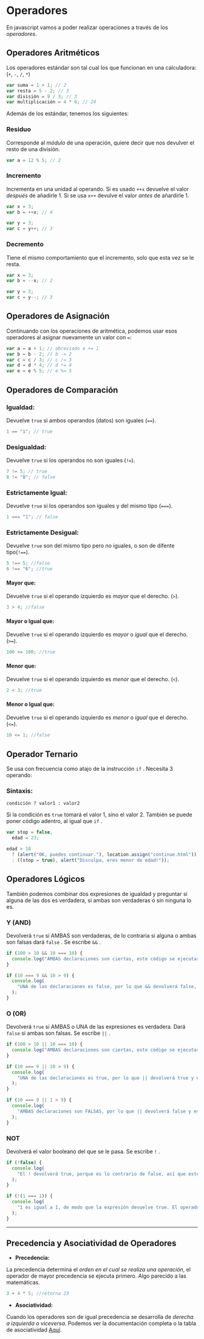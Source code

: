 # Operadores

En javascript vamos a poder realizar operaciones a través de los _operadores_.

## Operadores Aritméticos

Los operadores estándar son tal cual los que funcionan en una calculadora: (`+`, `-`, `/`, `*`)

```js
var suma = 1 + 1; // 2
var resta = 5 - 2; // 3
var división = 9 / 3; // 3
var multiplicación = 4 * 6; // 24
```

Además de los estándar, tenemos los siguientes:

### **Residuo**

Corresponde al _módulo_ de una operación, quiere decir que nos devulver el resto de una división.

```js
var a = 12 % 5; // 2
```

### **Incremento**

Incrementa en una unidad al operando. Si es usado `++x` devuelve el valor _después_ de añadirle 1. Si se usa `x++` devulve el valor _antes_ de añardirle 1.

```js
var x = 3;
var b = ++x; // 4

var y = 3;
var c = y++; // 3
```

### **Decremento**

Tiene el mismo comportamiento que el incremento, solo que esta vez se le resta.

```js
var x = 3;
var b = --x; // 2

var y = 3;
var c = y--; // 3
```

## Operadores de Asignación

Continuando con los operaciones de aritmética, podemos usar esos operadores al asignar nuevamente un valor con `=`:

```js
var a = a + 1; // abreviado a += 1
var b = b - 2; // b -= 2
var c = c / 3; // c /= 3
var d = d * 4; // d *= 4
var e = e % 5; // e %= 5
```

## Operadores de Comparación

### **Igualdad:**

Devuelve `true` si ambos operandos (datos) son iguales (`==`).

```js
1 == "1"; // true
```

### **Desigualdad:**

Devuelve `true` si los operandos no son iguales (`!=`).

```js
7 != 5; // true
8 != "8"; // false
```

### **Estrictamente Igual:**

Devuelve `true` si los operandos son iguales y del mismo tipo (`===`).

```js
1 === "1"; // false
```

### **Estrictamente Desigual:**

Devuelve `true` son del mismo tipo pero no iguales, o son de difente tipo(`!==`).

```js
5 !== 5; //false
6 !== "6"; //true
```

#### **Mayor que:**

Devuelve `true` si el operando izquierdo es _mayor_ que el derecho. (`>`).

```js
3 > 4; //false
```

#### **Mayor o Igual que:**

Devuelve `true` si el operando izquierdo es _mayor_ o _igual_ que el derecho. (`>=`).

```js
100 >= 100; //true
```

#### **Menor que:**

Devuelve `true` si el operando izquierdo es _menor_ que el derecho. (`<`).

```js
2 < 3; //true
```

#### **Menor o Igual que:**

Devuelve `true` si el operando izquierdo es _menor_ o _igual_ que el derecho. (`<=`).

```js
10 <= 1; //false
```

## Operador Ternario

Se usa con frecuencia como atajo de la instrucción `if` . Necesita 3 operando:

### Sintaxis:

    condición ? valor1 : valor2

Si la condición es `true` tomará el valor 1, sino el valor 2.
También se puede poner código adentro, al igual que `if` .

```js
var stop = false,
  edad = 23;

edad > 18
  ? (alert("OK, puedes continuar."), location.assign("continue.html"))
  : ((stop = true), alert("Disculpa, eres menor de edad!"));
```

## Operadores Lógicos

También podemos combinar dos expresiones de igualdad y preguntar si alguna de las dos es verdadera, si ambas son verdaderas o sin ninguna lo es.

### **Y (AND)**

Devolverá `true` si AMBAS son verdaderas, de lo contraria si alguna o ambas son falsas dará `false` . Se escribe `&&` .

```js
if (100 > 10 && 10 === 10) {
  console.log("AMBAS declaraciones son ciertas, este código se ejecutará");
}

if (10 === 9 && 10 > 9) {
  console.log(
    "UNA de las declaraciones es false, por lo que && devolverá false, y este código no se ejecutará"
  );
}
```

### **O (OR)**

Devolverá `true` si AMBAS o UNA de las expresiones es verdadera. Dará `false` si ambas son falsas. Se escribe `||` .

```js
if (100 > 10 || 10 === 10) {
  console.log("AMBAS declaraciones son ciertas, este código se ejecutará");
}

if (10 === 9 || 10 > 9) {
  console.log(
    "UNA de las declaraciones es true, por lo que || devolverá true y este código se ejecutará"
  );
}

if (10 === 9 || 1 > 9) {
  console.log(
    "AMBAS declaraciones son FALSAS, por lo que || devolverá false y este código no se ejecutará"
  );
}
```

### **NOT**

Devolverá el valor booleano del que se le pasa. Se escribe `!` .

```js
if (!false) {
  console.log(
    "El ! devolverá true, porque es lo contrario de false, así que este código se ejecutará"
  );
}

if (!(1 === 1)) {
  console.log(
    "1 es igual a 1, de modo que la expresión devuelve true. El operador ! devolverá lo contrario de eso, por lo que este código NO se ejecutará"
  );
}
```

---

## Precedencia y Asociatividad de Operadores

- **Precedencia:**

La precedencia determina el _orden en el cual se realiza una operación_, el operador de mayor precedencia se ejecuta primero. Algo parecido a las matemáticas.

```js
3 + 4 * 5; //retorna 23
```

- **Asociatividad:**

Cuando los operadores son de igual precedencia se desarrolla de _derecha a izquierda o viceversa_. Podemos ver la documentación completa o la tabla de asociatividad [Aquí](https://developer.mozilla.org/es/docs/Web/JavaScript/Reference/Operators/Operator_Precedence).
